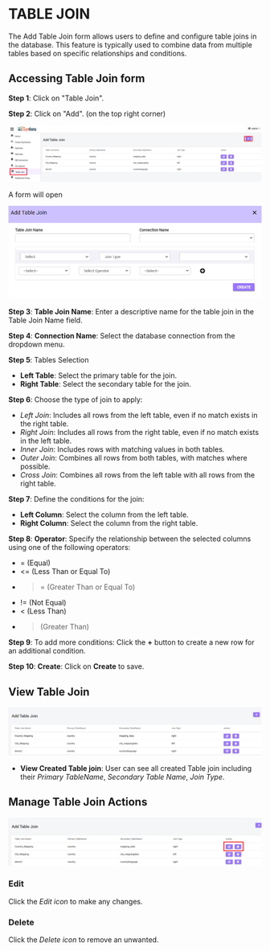#  TABLE JOIN
The Add Table Join form allows users to define and configure table joins in the database. This feature is typically used to combine data from multiple tables based on specific relationships and conditions.

## Accessing Table Join form
**Step 1**: Click on "Table Join".

**Step 2**: Click on "Add".
(on the top right corner)

![TABLE JOIN CLICK](./table_join_images/table_join_click.png)

A form will open 

![TABLE JOIN FORM](./table_join_images/table_join_form.png)

**Step 3**: **Table Join Name**: Enter a descriptive name for the table join in the Table Join Name field.

**Step 4**: **Connection Name**: Select the database connection from the dropdown menu.

**Step 5**: Tables Selection

- **Left Table**: Select the primary table for the join.
- **Right Table**: Select the secondary table for the join.

**Step 6**: Choose the type of join to apply:

- *Left Join*: Includes all rows from the left table, even if no match exists in the right table.
- *Right Join*: Includes all rows from the right table, even if no match exists in the left table.
- *Inner Join*: Includes rows with matching values in both tables.
- *Outer Join*: Combines all rows from both tables, with matches where possible.
- *Cross Join*: Combines all rows from the left table with all rows from the right table.

**Step 7**: Define the conditions for the join:

- **Left Column**: Select the column from the left table.
- **Right Column**: Select the column from the right table.

**Step 8**: **Operator**: Specify the relationship between the selected columns using one of the following operators:

- = (Equal)
- <= (Less Than or Equal To)
- >= (Greater Than or Equal To)
- != (Not Equal)
- < (Less Than)
- > (Greater Than)

**Step 9**: To add more conditions: Click the **+** button to create a new row for an additional condition.

**Step 10**: **Create**: Click on **Create** to save.

## View Table Join
![TABLE JOIN VIEW AND SEARCH](./table_join_images/view_table_join.png)

- **View Created Table join**: User can see all created Table join including their *Primary TableName*, *Secondary Table Name*, *Join Type*.

## Manage Table Join Actions
![TABLE JOIN ACTION](./table_join_images/table_join_action.png)

### Edit
Click the *Edit icon* to make any changes.
### Delete
Click the *Delete icon* to remove an unwanted.